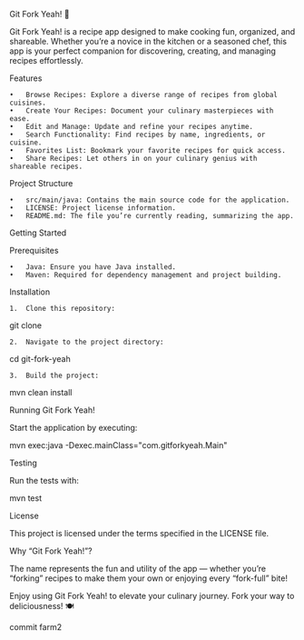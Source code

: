 Git Fork Yeah! 🍴

Git Fork Yeah! is a recipe app designed to make cooking fun, organized, and shareable. Whether you’re a novice in the kitchen or a seasoned chef, this app is your perfect companion for discovering, creating, and managing recipes effortlessly.

Features

	•	Browse Recipes: Explore a diverse range of recipes from global cuisines.
	•	Create Your Recipes: Document your culinary masterpieces with ease.
	•	Edit and Manage: Update and refine your recipes anytime.
	•	Search Functionality: Find recipes by name, ingredients, or cuisine.
	•	Favorites List: Bookmark your favorite recipes for quick access.
	•	Share Recipes: Let others in on your culinary genius with shareable recipes.

Project Structure

	•	src/main/java: Contains the main source code for the application.
	•	LICENSE: Project license information.
	•	README.md: The file you’re currently reading, summarizing the app.

Getting Started

Prerequisites

	•	Java: Ensure you have Java installed.
	•	Maven: Required for dependency management and project building.

Installation

	1.	Clone this repository:

git clone <repository-url>


	2.	Navigate to the project directory:

cd git-fork-yeah


	3.	Build the project:

mvn clean install

Running Git Fork Yeah!

Start the application by executing:

mvn exec:java -Dexec.mainClass="com.gitforkyeah.Main"

Testing

Run the tests with:

mvn test

License

This project is licensed under the terms specified in the LICENSE file.

Why “Git Fork Yeah!”?

The name represents the fun and utility of the app — whether you’re “forking” recipes to make them your own or enjoying every “fork-full” bite!

Enjoy using Git Fork Yeah! to elevate your culinary journey. Fork your way to deliciousness! 🍽️

commit farm2